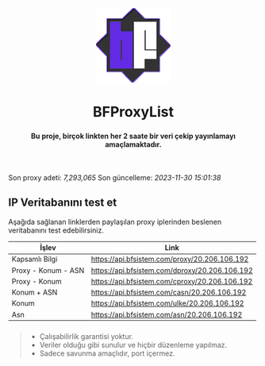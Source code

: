 <div align="center">
  <img height="150" src="https://raw.githubusercontent.com/bfservices/bf/main/bf.png"  />
</div>

###

<h1 align="center">BFProxyList</h1>

###

<h4 align="center">Bu proje, birçok linkten her 2 saate bir veri çekip yayınlamayı amaçlamaktadır.</h4>
<br clear="both">

Son proxy adeti: <em><i> 7,293,065 </i></em>
Son güncelleme: <em><i> 2023-11-30 15:01:38 </i></em>

###

## IP Veritabanını test et

Aşağıda sağlanan linklerden paylaşılan proxy iplerinden beslenen veritabanını test edebilirsiniz.

| İşlev | Link |
| ------ | ------ |
| Kapsamlı Bilgi | https://api.bfsistem.com/proxy/20.206.106.192 |
| Proxy - Konum - ASN | https://api.bfsistem.com/dproxy/20.206.106.192 |
| Proxy - Konum | https://api.bfsistem.com/cproxy/20.206.106.192 |
| Konum + ASN | https://api.bfsistem.com/casn/20.206.106.192 |
| Konum | https://api.bfsistem.com/ulke/20.206.106.192 |
| Asn | https://api.bfsistem.com/asn/20.206.106.192 |

###

> - Çalışabilirlik garantisi yoktur.
> - Veriler olduğu gibi sunulur ve hiçbir düzenleme yapılmaz.
> - Sadece savunma amaçlıdır, port içermez.